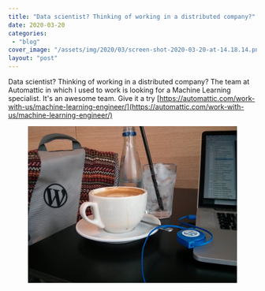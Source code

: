 ```yaml
---
title: "Data scientist? Thinking of working in a distributed company?"
date: 2020-03-20
categories: 
 - "blog"
cover_image: "/assets/img/2020/03/screen-shot-2020-03-20-at-14.18.14.png"
layout: "post"
---
```


<!-- wp:paragraph -->
Data scientist? Thinking of working in a distributed company? The team at Automattic in which I used to work is looking for a Machine Learning specialist. It's an awesome team. Give it a try [https://automattic.com/work-with-us/machine-learning-engineer/](https://automattic.com/work-with-us/machine-learning-engineer/) <br>


<!-- /wp:paragraph -->

<!-- wp:image {"id":3123,"sizeSlug":"large"} -->
<figure class="wp-block-image size-large"><img src="/assets/img/2020/03/unnamed.jpg" alt="" class="wp-image-3123"></figure>
<!-- /wp:image -->
